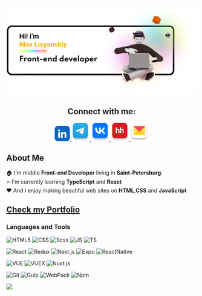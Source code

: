 ![Head](./assets/github_readme_banner.png)

<div align="center">
    <h2>Connect with me:</h2>
    <a href="https://www.linkedin.com/in/maksim-lisianskii/" target="_blank">
        <img src="./assets/icon-connect/in.jpg" alt="in-icon">
    </a>
    <a href="https://t.me/MaxLisyanskiy" target="_blank">
        <img src="./assets/icon-connect/tg.png" alt="tg-icon">
    </a> 
    <a href="https://vk.com/maxlisyanskiy" target="_blank">
        <img src="./assets/icon-connect/vk.png" alt="vk-icon">
    </a> 
    <a href="https://spb.hh.ru/resume/61a2d302ff07fe62460039ed1f554542734272" target="_blank">
        <img src="./assets/icon-connect/hh.png" alt="hh-icon">
    </a> 
    <a href="mailto:max_lisyanskiy@mail.ru" target="_blank">
        <img src="./assets/icon-connect/mail.png" alt="mail-icon">
    </a> 
</div>

## About Me

🏠 I'm middle **Front-end Developer** living in **Saint-Petersburg**.  
⭐ I'm currently learning **TypeScript** and **React**  
❤️ And I enjoy making beautiful web sites on **HTML**,**CSS** and **JavaScript**

## [Check my Portfolio](https://maxlisyanskiy.github.io/portfolio/)

### Languages and Tools

![HTML5](https://img.shields.io/badge/-HTML5-090909?style=plastic&logo=html5)
![CSS](https://img.shields.io/badge/-CSS-090909?style=plastic&logo=css3)
![Scss](https://img.shields.io/badge/-Scss-090909?style=plastic&logo=Sass)
![JS](https://img.shields.io/badge/-JS-090909?style=plastic&logo=javascript)
![TS](https://img.shields.io/badge/-TS-090909?style=plastic&logo=TypeScript)

![React](https://img.shields.io/badge/-React-090909?style=plastic&logo=react)
![Redux](https://img.shields.io/badge/-Redux-090909?style=plastic&logo=Redux)
![Next.js](https://img.shields.io/badge/-Next.js-090909?style=plastic&logo=Next.js)
![Expo](https://img.shields.io/badge/-Expo-090909?style=plastic&logo=Expo)
![ReactNative](https://img.shields.io/badge/-ReactNative-090909?style=plastic&logo=React)

![VUE](https://img.shields.io/badge/-Vue-090909?style=plastic&logo=vue.js)
![VUEX](https://img.shields.io/badge/-Vuex-090909?style=plastic&logo=vue.js)
![Nuxt.js](https://img.shields.io/badge/-Nuxt.js-090909?style=plastic&logo=Nuxt.js)

![Git](https://img.shields.io/badge/-Git-090909?style=plastic&logo=git)
![Gulp](https://img.shields.io/badge/-Gulp-090909?style=plastic&logo=gulp)
![WebPack](https://img.shields.io/badge/-WebPack-090909?style=plastic&logo=webpack)
![Npm](https://img.shields.io/badge/-NPM-090909?style=plastic&logo=npm)

<!-- ## Stats
![Max's GitHub stats](https://github-readme-stats.vercel.app/api?username=MaxLisyanskiy&show_icons=true&theme=radical)
![Top Langs](https://github-readme-stats.vercel.app/api/top-langs/?username=MaxLisyanskiy&layout=compact&theme=radical) -->

![](https://komarev.com/ghpvc/?username=MaxLisyanskiy)
